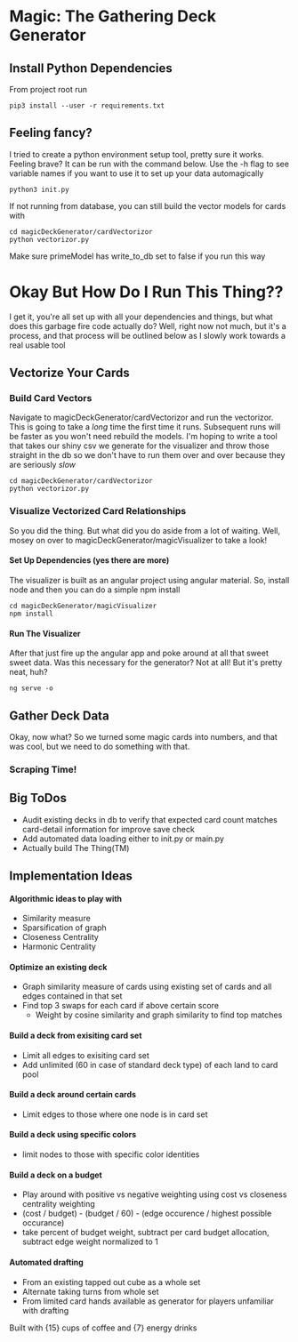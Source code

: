 # Magic: The Gathering Deck Generator

## Install Python Dependencies

From project root run

```
pip3 install --user -r requirements.txt
```

## Feeling fancy?

I tried to create a python environment setup tool, pretty sure it works. Feeling brave? It can be run with the command below. Use the -h flag to see variable names if you want to use it to set up your data automagically

```
python3 init.py
```


If not running from database, you can still build the vector models for cards with

```
cd magicDeckGenerator/cardVectorizor
python vectorizor.py
```

Make sure primeModel has write_to_db set to false if you run this way

# Okay But How Do I Run This Thing??

I get it, you're all set up with all your dependencies and things, but what does this garbage fire code actually do? Well, right now not much, but it's a process, and that process will be outlined below as I slowly work towards a real usable tool

## Vectorize Your Cards

### Build Card Vectors

Navigate to magicDeckGenerator/cardVectorizor and run the vectorizor. This is going to take a *long* time the first time it runs. Subsequent runs will be faster as you won't need rebuild the models. I'm hoping to write a tool that takes our shiny csv we generate for the visualizer and throw those straight in the db so we don't have to run them over and over because they are seriously *slow*

```
cd magicDeckGenerator/cardVectorizor
python vectorizor.py
```

### Visualize Vectorized Card Relationships

So you did the thing. But what did you do aside from a lot of waiting. Well, mosey on over to magicDeckGenerator/magicVisualizer to take a look!

#### Set Up Dependencies (yes there are more)

The visualizer is built as an angular project using angular material. So, install node and then you can do a simple npm install

```
cd magicDeckGenerator/magicVisualizer
npm install
```

#### Run The Visualizer

After that just fire up the angular app and poke around at all that sweet sweet data. Was this necessary for the generator? Not at all! But it's pretty neat, huh?

```
ng serve -o
```

## Gather Deck Data

Okay, now what? So we turned some magic cards into numbers, and that was cool, but we need to do something with that.

### Scraping Time!


## Big ToDos
- Audit existing decks in db to verify that expected card count matches card-detail information for improve save check
- Add automated data loading either to init.py or main.py
- Actually build The Thing(TM)

## Implementation Ideas
#### Algorithmic ideas to play with
 - Similarity measure
 - Sparsification of graph
 - Closeness Centrality
 - Harmonic Centrality

#### Optimize an existing deck
 - Graph similarity measure of cards using existing set of cards and all edges contained in that set
 - Find top 3 swaps for each card if above certain score
   - Weight by cosine similarity and graph similarity to find top matches

#### Build a deck from exisiting card set
 - Limit all edges to exisiting card set
 - Add unlimited (60 in case of standard deck type) of each land to card pool

#### Build a deck around certain cards
 - Limit edges to those where one node is in card set

#### Build a deck using specific colors
 - limit nodes to those with specific color identities

#### Build a deck on a budget
 - Play around with positive vs negative weighting using cost vs closeness centrality weighting
  - (cost / budget) - (budget / 60) - (edge occurence / highest possible occurance)
  - take percent of budget weight, subtract per card budget allocation, subtract edge weight normalized to 1

#### Automated drafting
 - From an existing tapped out cube as a whole set
 - Alternate taking turns from whole set
 - From limited card hands available as generator for players unfamiliar with drafting


Built with {15} cups of coffee and {7} energy drinks

